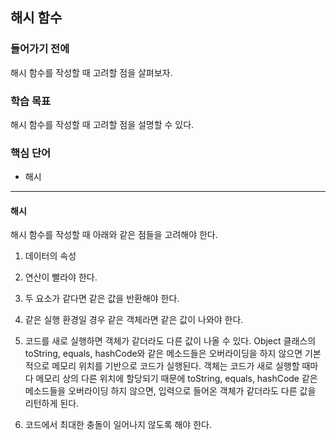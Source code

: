 ## 해시 함수

### 들어가기 전에
해시 함수를 작성할 때 고려할 점을 살펴보자.

### 학습 목표
해시 함수를 작성할 때 고려할 점을 설명할 수 있다.

### 핵심 단어
- 해시

---
#### 해시
해시 함수를 작성할 때 아래와 같은 점들을 고려해야 한다.

1. 데이터의 속성   


2. 연산이 빨라야 한다.   


3. 두 요소가 같다면 같은 값을 반환해야 한다.   


4. 같은 실행 환경일 경우 같은 객체라면 같은 값이 나와야 한다.
   

5. 코드를 새로 실행하면 객체가 같더라도 다른 값이 나올 수 있다. 
    Object 클래스의 toString, equals, hashCode와 같은 메소드들은 오버라이딩을 하지 않으면 기본적으로 메모리 위치를 기반으로 코드가 실행된다. 객체는 코드가 새로 실행할 때마다 메모리 상의 다른 위치에 할당되기 때문에 toString, equals, hashCode 같은 메소드들을 오버라이딩 하지 않으면, 입력으로 들어온 객체가 같더라도 다른 값을 리턴하게 된다.


6. 코드에서 최대한 충돌이 일어나지 않도록 해야 한다.
